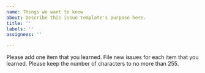 ```yaml
---
name: Things we want to know
about: Describe this issue template's purpose here.
title: ''
labels: ''
assignees: ''

---
```


Please add one item that you learned.  File new issues for each item that you learned.  Please keep the number of characters to no more than 255.
